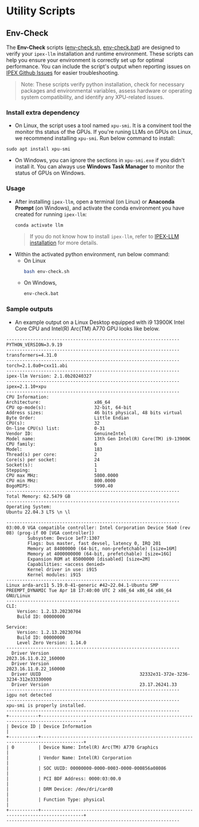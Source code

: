 #  Utility Scripts


## Env-Check

The **Env-Check** scripts  ([env-check.sh](./env-chec.sh), [env-check.bat](./env-chec.bat)) are designed to verify your `ipex-llm` installation and runtime environment. These scripts can help you ensure your environment is correctly set up for optimal performance. You can include the script's output when reporting issues on [IPEX Github Issues](https://github.com/intel-analytics/ipex-llm/issues) for easier troubleshooting.

> Note: These scripts verify python installation, check for necessary packages and environmental variables, assess hardware or operating system compatibility, and identify any XPU-related issues. 

### Install extra dependency

* On Linux, the script uses a tool named `xpu-smi`. It is a convinent tool the monitor ths status of the GPUs. If you're runing LLMs on GPUs on Linux, we recommend installing `xpu-smi`. Run below command to install:
```
sudo apt install xpu-smi
```
* On Windows, you can ignore the sections in `xpu-smi.exe` if you didn't install it. You can always use **Windows Task Manager** to monitor the status of GPUs on Windows.
  
### Usage

* After installing `ipex-llm`, open a terminal (on Linux) or **Anaconda Prompt** (on Windows), and activate the conda environment you have created for running `ipex-llm`: 
  ```
  conda activate llm
  ```
  > If you do not know how to install `ipex-llm`, refer to [IPEX-LLM installation](https://ipex-llm.readthedocs.io/en/latest/doc/LLM/Overview/install.html) for more details.
*  Within the activated python environment, run below command:
    *  On Linux
        ```bash
        bash env-check.sh
        ```
    * On Windows,
        ```bash
        env-check.bat
        ```

### Sample outputs

* An example output on a Linux Desktop equipped with i9 13900K Intel Core CPU and Intel(R) Arc(TM) A770 GPU looks like below.

```
-----------------------------------------------------------------
PYTHON_VERSION=3.9.19
-----------------------------------------------------------------
transformers=4.31.0
-----------------------------------------------------------------
torch=2.1.0a0+cxx11.abi
-----------------------------------------------------------------
ipex-llm Version: 2.1.0b20240327
-----------------------------------------------------------------
ipex=2.1.10+xpu
-----------------------------------------------------------------
CPU Information: 
Architecture:                    x86_64
CPU op-mode(s):                  32-bit, 64-bit
Address sizes:                   46 bits physical, 48 bits virtual
Byte Order:                      Little Endian
CPU(s):                          32
On-line CPU(s) list:             0-31
Vendor ID:                       GenuineIntel
Model name:                      13th Gen Intel(R) Core(TM) i9-13900K
CPU family:                      6
Model:                           183
Thread(s) per core:              2
Core(s) per socket:              24
Socket(s):                       1
Stepping:                        1
CPU max MHz:                     5800.0000
CPU min MHz:                     800.0000
BogoMIPS:                        5990.40
-----------------------------------------------------------------
Total Memory: 62.5479 GB
-----------------------------------------------------------------
Operating System: 
Ubuntu 22.04.3 LTS \n \l

-----------------------------------------------------------------
03:00.0 VGA compatible controller: Intel Corporation Device 56a0 (rev 08) (prog-if 00 [VGA controller])
        Subsystem: Device 1ef7:1307
        Flags: bus master, fast devsel, latency 0, IRQ 201
        Memory at 84000000 (64-bit, non-prefetchable) [size=16M]
        Memory at 4000000000 (64-bit, prefetchable) [size=16G]
        Expansion ROM at 85000000 [disabled] [size=2M]
        Capabilities: <access denied>
        Kernel driver in use: i915
        Kernel modules: i915
-----------------------------------------------------------------
Linux arda-arc11 5.19.0-41-generic #42~22.04.1-Ubuntu SMP PREEMPT_DYNAMIC Tue Apr 18 17:40:00 UTC 2 x86_64 x86_64 x86_64 GNU/Linux
-----------------------------------------------------------------
CLI:
    Version: 1.2.13.20230704
    Build ID: 00000000

Service:
    Version: 1.2.13.20230704
    Build ID: 00000000
    Level Zero Version: 1.14.0
-----------------------------------------------------------------
  Driver Version                                  2023.16.11.0.22_160000
  Driver Version                                  2023.16.11.0.22_160000
  Driver UUID                                     32332e31-372e-3236-3234-312e33330000
  Driver Version                                  23.17.26241.33
-----------------------------------------------------------------
igpu not detected
-----------------------------------------------------------------
xpu-smi is properly installed. 
-----------------------------------------------------------------
+-----------+--------------------------------------------------------------------------------------+
| Device ID | Device Information                                                                   |
+-----------+--------------------------------------------------------------------------------------+
| 0         | Device Name: Intel(R) Arc(TM) A770 Graphics                                          |
|           | Vendor Name: Intel(R) Corporation                                                    |
|           | SOC UUID: 00000000-0000-0003-0000-000856a08086                                       |
|           | PCI BDF Address: 0000:03:00.0                                                        |
|           | DRM Device: /dev/dri/card0                                                           |
|           | Function Type: physical                                                              |
+-----------+--------------------------------------------------------------------------------------+
-----------------------------------------------------------------
```
